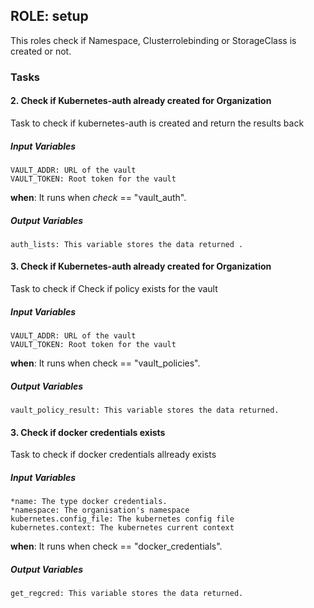 [//]: # (##############################################################################################)
[//]: # (Copyright Accenture. All Rights Reserved.)
[//]: # (SPDX-License-Identifier: Apache-2.0)
[//]: # (##############################################################################################)

## ROLE: setup
This roles check if Namespace, Clusterrolebinding or StorageClass is created or not.

### Tasks
#### 2. Check if Kubernetes-auth already created for Organization
Task to check if kubernetes-auth is created and return the results back
##### Input Variables

    VAULT_ADDR: URL of the vault
    VAULT_TOKEN: Root token for the vault

**when**:  It runs when *check* == "vault_auth".

##### Output Variables

    auth_lists: This variable stores the data returned .

#### 3. Check if Kubernetes-auth already created for Organization
Task to check if Check if policy exists for the vault
##### Input Variables

    VAULT_ADDR: URL of the vault
    VAULT_TOKEN: Root token for the vault

**when**:  It runs when check == "vault_policies".

##### Output Variables

    vault_policy_result: This variable stores the data returned.

#### 3. Check if docker credentials exists
Task to check if docker credentials allready exists
##### Input Variables

    *name: The type docker credentials.
    *namespace: The organisation's namespace
    kubernetes.config_file: The kubernetes config file
    kubernetes.context: The kubernetes current context

**when**:  It runs when check == "docker_credentials".

##### Output Variables

    get_regcred: This variable stores the data returned.